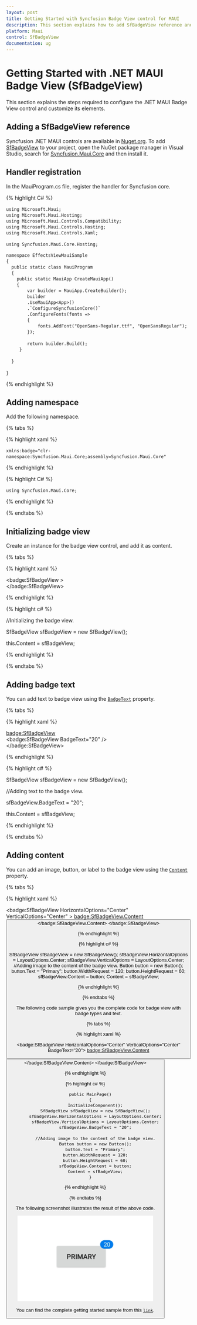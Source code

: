 ```yaml
---
layout: post
title: Getting Started with Syncfusion Badge View control for MAUI
description: This section explains how to add SfBadgeView reference and initializing the control
platform: Maui
control: SfBadgeView
documentation: ug
---
```


# Getting Started with .NET MAUI Badge View (SfBadgeView)

This section explains the steps required to configure the .NET MAUI Badge View control and customize its elements.

## Adding a SfBadgeView reference

Syncfusion .NET MAUI controls are available in [Nuget.org](https://www.nuget.org/). To add [SfBadgeView](https://help.syncfusion.com/cr/maui/Syncfusion.Maui.Core.SfEffectsView.html?tabs=tabid-1) to your project, open the NuGet package manager in Visual Studio, search for [Syncfusion.Maui.Core](https://www.nuget.org/packages/Syncfusion.Maui.Core/) and then install it.

## Handler registration 

 In the MauiProgram.cs file, register the handler for Syncfusion core.

{% highlight C# %}
   
    using Microsoft.Maui;
    using Microsoft.Maui.Hosting;
    using Microsoft.Maui.Controls.Compatibility;
    using Microsoft.Maui.Controls.Hosting;
    using Microsoft.Maui.Controls.Xaml;
   `using Syncfusion.Maui.Core.Hosting;`

    namespace EffectsViewMauiSample
    {
      public static class MauiProgram
      {
        public static MauiApp CreateMauiApp()
        {
            var builder = MauiApp.CreateBuilder();
            builder
            .UseMauiApp<App>()
            .`ConfigureSyncfusionCore()`
            .ConfigureFonts(fonts =>
            {
                fonts.AddFont("OpenSans-Regular.ttf", "OpenSansRegular");
            });

            return builder.Build();
         }
       
      }

    }     

{% endhighlight %}

## Adding namespace

Add the following namespace.

{% tabs %}

{% highlight xaml %}

    xmlns:badge="clr-namespace:Syncfusion.Maui.Core;assembly=Syncfusion.Maui.Core"
	
{% endhighlight %}

{% highlight C# %}

    using Syncfusion.Maui.Core;

{% endhighlight %}

{% endtabs %}

## Initializing badge view

Create an instance for the badge view control, and add it as content.

{% tabs %}

{% highlight xaml %}

 <badge:SfBadgeView >        
</badge:SfBadgeView>

{% endhighlight %}

{% highlight c# %}

//Initializing the badge view.

SfBadgeView sfBadgeView = new SfBadgeView();

this.Content = sfBadgeView;
	
{% endhighlight %}

{% endtabs %}

## Adding badge text

You can add text to badge view using the [`BadgeText`](https://help.syncfusion.com/cr/xamarin/Syncfusion.XForms.BadgeView.SfBadgeView.html#Syncfusion_XForms_BadgeView_SfBadgeView_BadgeText) property.

{% tabs %}

{% highlight xaml %}

<badge:SfBadgeView>        
    <badge:SfBadgeView BadgeText="20" />          
</badge:SfBadgeView>

{% endhighlight %}

{% highlight c# %}
   
SfBadgeView sfBadgeView = new SfBadgeView();

//Adding text to the badge view.

sfBadgeView.BadgeText = "20";

this.Content = sfBadgeView;

{% endhighlight %}

{% endtabs %}

## Adding content

You can add an image, button, or label to the badge view using the [`Content`](https://help.syncfusion.com/cr/xamarin/Syncfusion.XForms.BadgeView.SfBadgeView.html) property.

{% tabs %}

{% highlight xaml %}

 <badge:SfBadgeView HorizontalOptions="Center" VerticalOptions="Center" >
        <badge:SfBadgeView.Content>
            <Button Text="Primary" WidthRequest="120"  HeightRequest="60"/>
        </badge:SfBadgeView.Content>
</badge:SfBadgeView>   

{% endhighlight %}

{% highlight c# %}
	
SfBadgeView sfBadgeView = new SfBadgeView();
sfBadgeView.HorizontalOptions = LayoutOptions.Center;
sfBadgeView.VerticalOptions = LayoutOptions.Center;
//Adding image to the content of the badge view.
Button button = new Button();
button.Text = "Primary";
button.WidthRequest = 120;
button.HeightRequest = 60;
sfBadgeView.Content = button;
Content = sfBadgeView;

{% endhighlight %}
 
{% endtabs %}

The following code sample gives you the complete code for badge view with badge types and text.

{% tabs %}

{% highlight xaml %}

 <badge:SfBadgeView HorizontalOptions="Center" VerticalOptions="Center" BadgeText="20">
        <badge:SfBadgeView.Content>
            <Button Text="Primary" WidthRequest="120"  HeightRequest="60"/>
        </badge:SfBadgeView.Content>
</badge:SfBadgeView>


{% endhighlight %}

{% highlight c# %}

        public MainPage()
        {
            InitializeComponent();
            SfBadgeView sfBadgeView = new SfBadgeView();
            sfBadgeView.HorizontalOptions = LayoutOptions.Center;
            sfBadgeView.VerticalOptions = LayoutOptions.Center;
            sfBadgeView.BadgeText = "20";

            //Adding image to the content of the badge view.
            Button button = new Button();
            button.Text = "Primary";
            button.WidthRequest = 120;
            button.HeightRequest = 60;
            sfBadgeView.Content = button;
            Content = sfBadgeView;
        }

{% endhighlight %}

{% endtabs %}

The following screenshot illustrates the result of the above code.

![Maui badge view getting started](getting-started_images/Badgeview.png) 

You can find the complete getting started sample from this [`link`](https://github.com/SyncfusionExamples/Getting-started-xamarin-badge-view).

